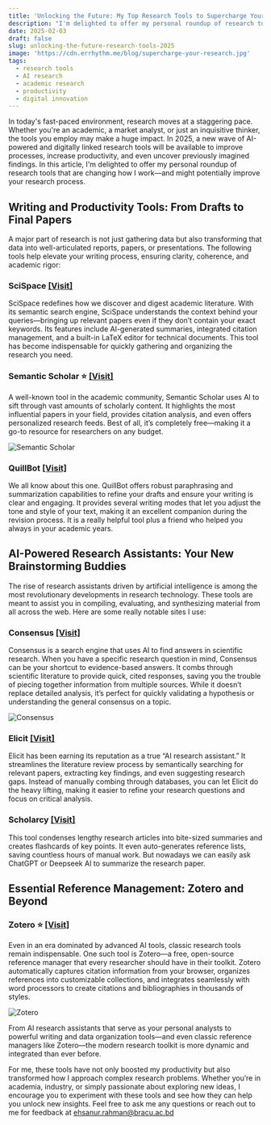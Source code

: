 ```yaml
---
title: 'Unlocking the Future: My Top Research Tools to Supercharge Your Work in 2025'
description: "I'm delighted to offer my personal roundup of research tools that are changing how I work—and might potentially improve your research process."
date: 2025-02-03
draft: false
slug: unlocking-the-future-research-tools-2025
image: 'https://cdn.errhythm.me/blog/supercharge-your-research.jpg'
tags:
  - research tools
  - AI research
  - academic research
  - productivity
  - digital innovation
---
```


In today's fast-paced environment, research moves at a staggering pace. Whether you're an academic, a market analyst, or just an inquisitive thinker, the tools you employ may make a huge impact. In 2025, a new wave of AI-powered and digitally linked research tools will be available to improve processes, increase productivity, and even uncover previously imagined findings. In this article, I'm delighted to offer my personal roundup of research tools that are changing how I work—and might potentially improve your research process.

## Writing and Productivity Tools: From Drafts to Final Papers

A major part of research is not just gathering data but also transforming that data into well-articulated reports, papers, or presentations. The following tools help elevate your writing process, ensuring clarity, coherence, and academic rigor:

### SciSpace <a href="https://typeset.io" target="_blank">[Visit]</a>

SciSpace redefines how we discover and digest academic literature. With its semantic search engine, SciSpace understands the context behind your queries—bringing up relevant papers even if they don’t contain your exact keywords. Its features include AI-generated summaries, integrated citation management, and a built-in LaTeX editor for technical documents. This tool has become indispensable for quickly gathering and organizing the research you need.

### Semantic Scholar ⭐ <a href="https://www.semanticscholar.org" target="_blank">[Visit]</a>

A well-known tool in the academic community, Semantic Scholar uses AI to sift through vast amounts of scholarly content. It highlights the most influential papers in your field, provides citation analysis, and even offers personalized research feeds. Best of all, it’s completely free—making it a go-to resource for researchers on any budget.

![Semantic Scholar](https://cdn.errhythm.me/blog/research-tools-semantic-scholar.png)

### QuillBot <a href="https://quillbot.com" target="_blank">[Visit]</a>

We all know about this one. QuillBot offers robust paraphrasing and summarization capabilities to refine your drafts and ensure your writing is clear and engaging. It provides several writing modes that let you adjust the tone and style of your text, making it an excellent companion during the revision process. It is a really helpful tool plus a friend who helped you always in your academic years.

## AI-Powered Research Assistants: Your New Brainstorming Buddies

The rise of research assistants driven by artificial intelligence is among the most revolutionary developments in research technology. These tools are meant to assist you in compiling, evaluating, and synthesizing material from all across the web. Here are some really notable sites I use:

### Consensus <a href="https://consensus.app" target="_blank">[Visit]</a>

Consensus is a search engine that uses AI to find answers in scientific research. When you have a specific research question in mind, Consensus can be your shortcut to evidence-based answers. It combs through scientific literature to provide quick, cited responses, saving you the trouble of piecing together information from multiple sources. While it doesn’t replace detailed analysis, it’s perfect for quickly validating a hypothesis or understanding the general consensus on a topic.

![Consensus](https://cdn.errhythm.me/blog/research-tools-consensus.png)

### Elicit <a href="https://elicit.com" target="_blank">[Visit]</a>

Elicit has been earning its reputation as a true “AI research assistant.” It streamlines the literature review process by semantically searching for relevant papers, extracting key findings, and even suggesting research gaps. Instead of manually combing through databases, you can let Elicit do the heavy lifting, making it easier to refine your research questions and focus on critical analysis.

### Scholarcy <a href="https://www.scholarcy.com" target="_blank">[Visit]</a>

This tool condenses lengthy research articles into bite-sized summaries and creates flashcards of key points. It even auto-generates reference lists, saving countless hours of manual work. But nowadays we can easily ask ChatGPT or Deepseek AI to summarize the research paper.

## Essential Reference Management: Zotero and Beyond

### Zotero ⭐ <a href="https://www.zotero.org" target="_blank">[Visit]</a>

Even in an era dominated by advanced AI tools, classic research tools remain indispensable. One such tool is Zotero—a free, open-source reference manager that every researcher should have in their toolkit. Zotero automatically captures citation information from your browser, organizes references into customizable collections, and integrates seamlessly with word processors to create citations and bibliographies in thousands of styles.

![Zotero](https://cdn.errhythm.me/blog/research-tools-zotero.png)

From AI research assistants that serve as your personal analysts to powerful writing and data organization tools—and even classic reference managers like Zotero—the modern research toolkit is more dynamic and integrated than ever before.

For me, these tools have not only boosted my productivity but also transformed how I approach complex research problems. Whether you’re in academia, industry, or simply passionate about exploring new ideas, I encourage you to experiment with these tools and see how they can help you unlock new insights. Feel free to ask me any questions or reach out to me for feedback at ehsanur.rahman@bracu.ac.bd
